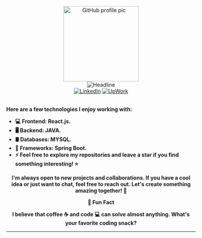 
<div>
    <div align=center>
        <img src="https://www.pinterest.com/pin/252272016597413464/" alt="GitHub profile pic" height="200">
    </div>
    <div align=center>
        <img src="https://readme-typing-svg.herokuapp.com?color=%236FDA44&size=32&center=true&vCenter=true&width=600&height=50&lines=Hi+there+I'm+Zineb+Naciri+%F0%9F%91%8B;Computer+Science+Student;Back-End+Engineer;Problem+Solver;Open-Source+Enthusiast" alt="Headline" />
    </div>
    <div align=center>
        <a href="https://www.linkedin.com/in/zinebnaciri/"><img src="https://img.shields.io/badge/Linkedin-0077b5?style=flat&logo=linkedin" alt="LinkedIn" /></a>
        <a href="https://www.upwork.com/freelancers/~0181ae945e5fddc761"><img src="https://img.shields.io/badge/Upwork-494949?style=flat&logo=upwork" alt="UpWork" /></a>
    </div>
    <div align=left>
        <br>
        <p>
            <strong>
               Here are a few technologies I enjoy working with:
               <ul>

<li>💻 Frontend: React.js.</li>
<li>🖥️ Backend: JAVA.</li>
<li>🛢️ Databases: MYSQL.</li>
<li>🚀 Frameworks: Spring Boot.</li>
<li>⚡️ Feel free to explore my repositories and leave a star if you find something interesting! ⭐️</li>
</ul>
<div align=center>
  <p>I'm always open to new projects and collaborations. If you have a cool idea or just want to chat, feel free to reach out. Let's create something amazing together! 🤗</p>
    <p>🌟 Fun Fact</p>
    <p>I believe that coffee ☕ and code 💻 can solve almost anything. What's your favorite coding snack?</p>
</div>
            </strong>
        </p>
        

 
------


